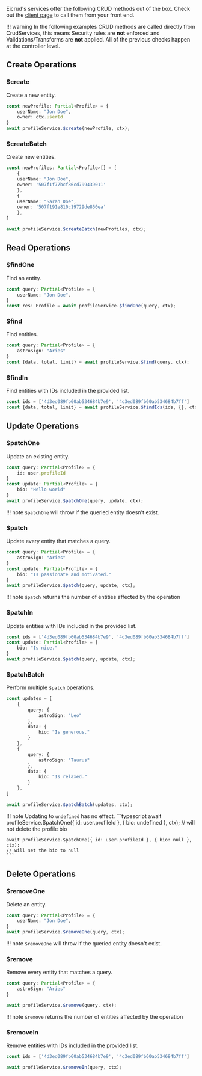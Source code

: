 Eicrud's services offer the following CRUD methods out of the box. Check out the [client page]() to call them from your front end.

!!! warning
    In the following examples CRUD methods are called directly from CrudServices, this means Security rules are **not** enforced and Validations/Transforms are **not** applied. All of the previous checks happen at the controller level.

## Create Operations

### $create
Create a new entity.
```typescript
const newProfile: Partial<Profile> = {
    userName: "Jon Doe",
    owner: ctx.userId
}
await profileService.$create(newProfile, ctx);
```

### $createBatch
Create new entities.
```typescript
const newProfiles: Partial<Profile>[] = [
    {
    userName: "Jon Doe",
    owner: '507f1f77bcf86cd799439011'
    },
    {
    userName: "Sarah Doe",
    owner: '507f191e810c19729de860ea'
    },
]

await profileService.$createBatch(newProfiles, ctx);
```

## Read Operations


### $findOne
Find an entity.
```typescript
const query: Partial<Profile> = {
    userName: "Jon Doe",
}
const res: Profile = await profileService.$findOne(query, ctx);
```

### $find
Find entities.
```typescript
const query: Partial<Profile> = {
    astroSign: "Aries"
}
const {data, total, limit} = await profileService.$find(query, ctx);
```


### $findIn 
Find entities with IDs included in the provided list. 
```typescript
const ids = ['4d3ed089fb60ab534684b7e9', '4d3ed089fb60ab534684b7ff']
const {data, total, limit} = await profileService.$findIds(ids, {}, ctx);
```

## Update Operations

### $patchOne
Update an existing entity.
```typescript
const query: Partial<Profile> = {
    id: user.profileId
}
const update: Partial<Profile> = {
    bio: "Hello world"
}
await profileService.$patchOne(query, update, ctx); 
```
!!! note
    `$patchOne` will throw if the queried entity doesn't exist.

### $patch
Update every entity that matches a query.
```typescript
const query: Partial<Profile> = {
    astroSign: "Aries"
}
const update: Partial<Profile> = {
    bio: "Is passionate and motivated."
}
await profileService.$patch(query, update, ctx);
```
!!! note
    `$patch` returns the number of entities affected by the operation

### $patchIn
Update entities with IDs included in the provided list. 
```typescript
const ids = ['4d3ed089fb60ab534684b7e9', '4d3ed089fb60ab534684b7ff']
const update: Partial<Profile> = {
    bio: "Is nice."
}
await profileService.$patch(query, update, ctx);
```

### $patchBatch
Perform multiple `$patch` operations.
```typescript
const updates = [
    {
        query: {
            astroSign: "Leo"
        },
        data: {
            bio: "Is generous."
        }
    },
    {
        query: {
            astroSign: "Taurus"
        },
        data: {
            bio: "Is relaxed."
        }
    },
]

await profileService.$patchBatch(updates, ctx);
```

!!! note
    Updating to `undefined` has no effect.
    ```typescript
    await profileService.$patchOne({ id: user.profileId }, { bio: undefined }, ctx);
    // will not delete the profile bio

    await profileService.$patchOne({ id: user.profileId }, { bio: null }, ctx);
    // will set the bio to null
    ```
    
## Delete Operations

### $removeOne
Delete an entity.
```typescript
const query: Partial<Profile> = {
    userName: "Jon Doe",
}
await profileService.$removeOne(query, ctx);
```
!!! note
    `$removeOne` will throw if the queried entity doesn't exist.

### $remove
Remove every entity that matches a query.
```typescript
const query: Partial<Profile> = {
    astroSign: "Aries"
}

await profileService.$remove(query, ctx);
```
!!! note
    `$remove` returns the number of entities affected by the operation

### $removeIn
Remove entities with IDs included in the provided list. 
```typescript
const ids = ['4d3ed089fb60ab534684b7e9', '4d3ed089fb60ab534684b7ff']

await profileService.$removeIn(query, ctx);
```